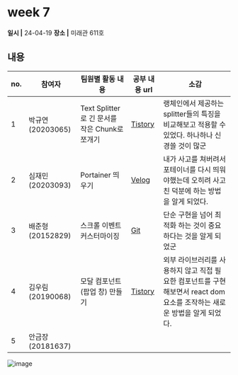 # week 7
**일시 |** 24-04-19
**장소 |** 미래관 611호

## 내용

|no.  |참여자          |팀원별 활동 내용|공부 내용 url|소감|
|--------|--------------|----------------------------------|--------------------|--|
|1       |박규연(20203065)|Text Splitter로 긴 문서를 작은 Chunk로 쪼개기|[Tistory](https://noooey.tistory.com/83)|랭체인에서 제공하는 splitter들의 특징을 비교해보고 적용할 수 있었다. 하나하나 신경쓸 것이 많군
|2       |심재민(20203093)|Portainer 띄우기|[Velog](https://velog.io/@cherry_031/Portainer)|내가 사고를 쳐버려서 포테이너를 다시 띄워야했는데 오히려 사고 친 덕분에 하는 방법을 알게 되었다.
|3       |배준형(20152829)|스크롤 이벤트 커스터마이징|[Git](https://github.com/ryanbae94/TIL/blob/main/0419.md)|단순 구현을 넘어 최적화 하는 것이 중요하다는 것을 알게 되었군
|4       |김우림(20190068)|모달 컴포넌트(팝업 창) 만들기|[Tistory](https://kwoooo.tistory.com/18)|외부 라이브러리를 사용하지 않고 직접 필요한 컴포넌트를 구현해보면서 react dom요소를 조작하는 새로운 방법을 알게 되었다.
|5       |안금장(20181637)|||

![image](https://github.com/Team-WeQuiz/study/assets/66217855/258b8b88-ec82-4b73-8156-e5592bacd0ed)
